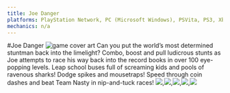 ```yaml
---
title: Joe Danger
platforms: PlayStation Network, PC (Microsoft Windows), PSVita, PS3, Xbox 360
mechanics: n/a
---
```

#Joe Danger
![game cover art](//images.igdb.com/igdb/image/upload/t_thumb/idbau5y73m83rsb6k9ci.jpg "Logo Title Text 1")
Can you put the world’s most determined stuntman back into the limelight? Combo, boost and pull ludicrous stunts as Joe attempts to race his way back into the record books in over 100 eye-popping levels. Leap school buses full of screaming kids and pools of ravenous sharks! Dodge spikes and mousetraps! Speed through coin dashes and beat Team Nasty in nip-and-tuck races!
<img src="//images.igdb.com/igdb/image/upload/t_thumb/pdvlqftvchq6pyl1efg8.jpg"/>,<img src="//images.igdb.com/igdb/image/upload/t_thumb/idsyltm22s41atn8mp6p.jpg"/>,<img src="//images.igdb.com/igdb/image/upload/t_thumb/lap7w6s4orai7cmxxapr.jpg"/>,<img src="//images.igdb.com/igdb/image/upload/t_thumb/l1fj2ineznf2iw8cfzzt.jpg"/>,<img src="//images.igdb.com/igdb/image/upload/t_thumb/qxvawdfm0infdpgooxvm.jpg"/>

